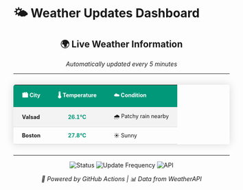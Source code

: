 # 🌤️ Weather Updates Dashboard

<div align="center">
  <h2>🌍 Live Weather Information</h2>
  <p><em>Automatically updated every 5 minutes</em></p>
</div>

---

<!-- WEATHER-UPDATE-START -->
<div align="center">
<table style="border-collapse: collapse; margin: 25px 0; font-size: 0.9em; font-family: -apple-system, BlinkMacSystemFont, 'Segoe UI', 'Roboto', sans-serif; min-width: 400px; border-radius: 5px 5px 0 0; overflow: hidden; box-shadow: 0 0 20px rgba(0, 0, 0, 0.15);">
  <thead style="background-color: #009879; color: #ffffff; text-align: left; font-weight: bold;">
    <tr>
      <th style="padding: 15px 20px; border-bottom: 1px solid #dddddd;">🏙️ City</th>
      <th style="padding: 15px 20px; border-bottom: 1px solid #dddddd;">🌡️ Temperature</th>
      <th style="padding: 15px 20px; border-bottom: 1px solid #dddddd;">☁️ Condition</th>
    </tr>
  </thead>
  <tbody>
    <tr style="border-bottom: 1px solid #dddddd;">
      <td style="padding: 12px 20px; background-color: #f3f3f3;"><strong>Valsad</strong></td>
      <td style="padding: 12px 20px; background-color: #f3f3f3; text-align: center;"><span style="color: #009879; font-weight: bold;">26.1°C</span></td>
      <td style="padding: 12px 20px; background-color: #f3f3f3;">🌧️ Patchy rain nearby</td>
    </tr>
    <tr style="border-bottom: 1px solid #dddddd;">
      <td style="padding: 12px 20px; "><strong>Boston</strong></td>
      <td style="padding: 12px 20px;  text-align: center;"><span style="color: #009879; font-weight: bold;">27.8°C</span></td>
      <td style="padding: 12px 20px; ">☀️ Sunny</td>
    </tr>
  </tbody>
</table>
</div>
<!-- WEATHER-UPDATE-END -->

---

<div align="center">
  <p>
    <img src="https://img.shields.io/badge/Status-Live-brightgreen?style=for-the-badge" alt="Status">
    <img src="https://img.shields.io/badge/Updates-Every%205%20Minutes-blue?style=for-the-badge" alt="Update Frequency">
    <img src="https://img.shields.io/badge/API-WeatherAPI-orange?style=for-the-badge" alt="API">
  </p>
  
  <p><em>🚀 Powered by GitHub Actions | 📊 Data from WeatherAPI</em></p>
</div>
